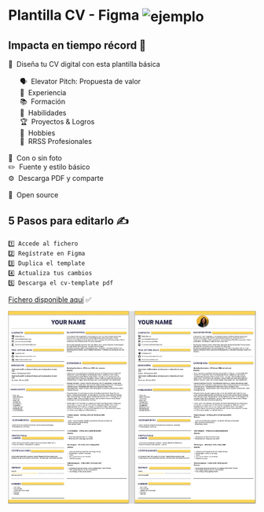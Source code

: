# Plantilla CV - Figma <img src = "https://cdn2.downdetector.com/static/uploads/logo/figma2.png" width = "50" height = "50" alt = "ejemplo" align = "center" />
## Impacta en tiempo récord 🚀
🎨 &nbsp;Diseña tu CV digital con esta plantilla básica<br/>
<br/>
&nbsp;&nbsp;&nbsp;&nbsp;&nbsp;&nbsp;🗣️ &nbsp;Elevator Pitch: Propuesta de valor<br/>
&nbsp;&nbsp;&nbsp;&nbsp;&nbsp;&nbsp;🎒 &nbsp;Experiencia<br/>
&nbsp;&nbsp;&nbsp;&nbsp;&nbsp;&nbsp;📚 &nbsp;Formación<br/>
&nbsp;&nbsp;&nbsp;&nbsp;&nbsp;&nbsp;🎯 &nbsp;Habilidades<br/>
&nbsp;&nbsp;&nbsp;&nbsp;&nbsp;&nbsp;🏆 &nbsp;Proyectos & Logros<br/>
&nbsp;&nbsp;&nbsp;&nbsp;&nbsp;&nbsp;🤿 &nbsp;Hobbies<br/>
&nbsp;&nbsp;&nbsp;&nbsp;&nbsp;&nbsp;📱 &nbsp;RRSS Profesionales<br/>
<br/>
📸 &nbsp;Con o sin foto<br/>
✏️ &nbsp;Fuente y estilo básico<br/>
⚙️ &nbsp;Descarga PDF y comparte<br/>
<br/>
🤩 &nbsp;Open source
<br/>
## 5 Pasos para editarlo ✍️ 
```
1️⃣ Accede al fichero
2️⃣ Regístrate en Figma
3️⃣ Duplica el template
4️⃣ Actualiza tus cambios
5️⃣ Descarga el cv-template pdf
```

<a target="_blank" href="https://www.figma.com/file/WgCTmMpgCJjKBQExhkVQP8/CV-Template" title="Figma Resume / CV"> Fichero disponible aquí</a> ✅
<br/>

![figma portfolio](./figma-cv-template-yellow.jpg "figma cv -template")

